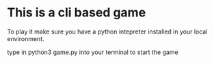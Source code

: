 # This is a cli based game 

To play it make sure you have a python intepreter installed in your local environment.

type in python3 game.py into your terminal to start the game